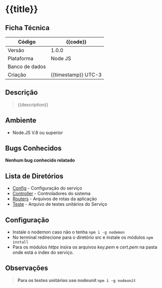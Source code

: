 {{title}}
==========

Ficha Técnica
-------------
| Código | {{code}} |
|--------|----------|
| Versão | 1.0.0 |
| Plataforma | Node JS |
| Banco de dados | |
| Criação | {{timestamp}} UTC-3 |

Descrição
---------
> {{description}}

Ambiente
--------
* Node.JS V.8 ou superior

Bugs Conhecidos
---------------

__**Nenhum bug conhecido relatado**__

Lista de Diretórios
-------------------

* [Config](source/config) - Configuração do serviço
* [Controller](source/controllers) - Controladores do sistema
* [Routers](source/routes) - Arquivos de rotas da aplicação
* [Teste](source/test) - Arquivo de testes unitários do Serviço

## Configuração ##

* Instale o nodemon caso não o tenha ``npm i -g nodemon``
* No terminal redirecione para o diretório src e instale os módulos ``npm install``
* Para os módulos _https_ insira os arquivos *key.pem* e *cert.pem* na pasta onde está o index do serviço.

## Observações ##
> **Para os testes unitários use nodeunit ``npm i -g nodeunit``**
